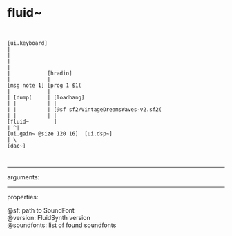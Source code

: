 # fluid~

```


[ui.keyboard]
|
|
|
|
|            [hradio]
|            |
[msg note 1] [prog 1 $1(
|            |
| [dump(     | [loadbang]
| |          | |
| |          | [@sf sf2/VintageDreamsWaves-v2.sf2(
| |          | |
[fluid~        ]
| ^|
[ui.gain~ @size 120 16]  [ui.dsp~]
| \
[dac~]

            
```
---
arguments:


---
properties:

@sf: path to SoundFont<br>
@version: FluidSynth
            version<br>
@soundfonts: list of found
            soundfonts<br>

